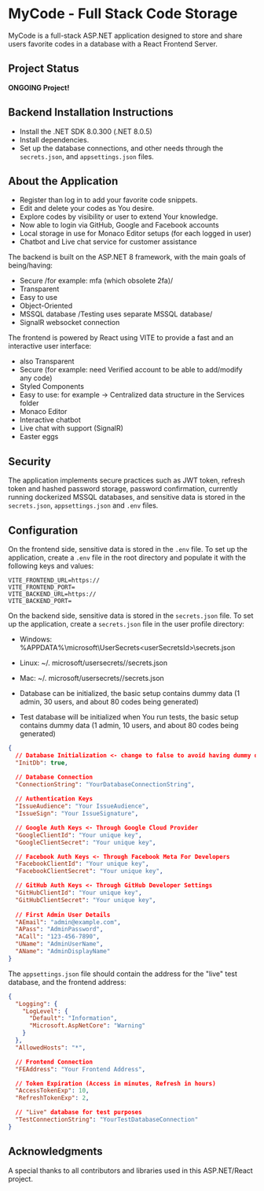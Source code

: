 # MyCode - Full Stack Code Storage

MyCode is a full-stack ASP.NET application designed to store and share users favorite codes in a database with a React Frontend Server.

## Project Status

**ONGOING Project!**

## Backend Installation Instructions
  - Install the .NET SDK 8.0.300 (.NET 8.0.5)
  - Install dependencies.
  - Set up the database connections, and other needs through the `secrets.json`, and `appsettings.json` files.
     
## About the Application
  - Register than log in to add your favorite code snippets.
  - Edit and delete your codes as You desire.
  - Explore codes by visibility or user to extend Your knowledge.
  - Now able to login via GitHub, Google and Facebook accounts
  - Local storage in use for Monaco Editor setups (for each logged in user)
  - Chatbot and Live chat service for customer assistance

The backend is built on the ASP.NET 8 framework, with the main goals of being/having:
  - Secure /for example: mfa (which obsolete 2fa)/
  - Transparent
  - Easy to use
  - Object-Oriented
  - MSSQL database /Testing uses separate MSSQL database/
  - SignalR websocket connection

The frontend is powered by React using VITE to provide a fast and an interactive user interface:
  - also Transparent
  - Secure (for example: need Verified account to be able to add/modify any code)
  - Styled Components
  - Easy to use: for example -> Centralized data structure in the Services folder
  - Monaco Editor
  - Interactive chatbot
  - Live chat with support (SignalR)
  - Easter eggs
  
## Security
The application implements secure practices such as JWT token, refresh token and hashed password storage, password confirmation, currently running dockerized MSSQL databases,
and sensitive data is stored in the `secrets.json`, `appsettings.json` and `.env` files.

## Configuration
On the frontend side, sensitive data is stored in the `.env` file. To set up the application, create a `.env` file in the root directory and populate it with the following keys and values:

```env
VITE_FRONTEND_URL=https://
VITE_FRONTEND_PORT=
VITE_BACKEND_URL=https://
VITE_BACKEND_PORT=
```

On the backend side, sensitive data is stored in the `secrets.json` file. To set up the application, create a `secrets.json` file in the user profile directory:
   - Windows: %APPDATA%\microsoft\UserSecrets\<userSecretsId>\secrets.json
   - Linux: ~/. microsoft/usersecrets/<userSecretsId>/secrets.json
   - Mac: ~/. microsoft/usersecrets/<userSecretsId>/secrets.json

  - Database can be initialized, the basic setup contains dummy data (1 admin, 30 users, and about 80 codes being generated)
  - Test database will be initialized when You run tests, the basic setup contains dummy data (1 admin, 10 users, and about 80 codes being generated)

```json
{
  // Database Initialization <- change to false to avoid having dummy data
  "InitDb": true,

  // Database Connection
  "ConnectionString": "YourDatabaseConnectionString",
  
  // Authentication Keys
  "IssueAudience": "Your IssueAudience",
  "IssueSign": "Your IssueSignature",

  // Google Auth Keys <- Through Google Cloud Provider
  "GoogleClientId": "Your unique key",
  "GoogleClientSecret": "Your unique key",

  // Facebook Auth Keys <- Through Facebook Meta For Developers
  "FacebookClientId": "Your unique key",
  "FacebookClientSecret": "Your unique key",

  // GitHub Auth Keys <- Through GitHub Developer Settings
  "GitHubClientId": "Your unique key",
  "GitHubClientSecret": "Your unique key",
  
  // First Admin User Details
  "AEmail": "admin@example.com",
  "APass": "AdminPassword",
  "ACall": "123-456-7890",
  "UName": "AdminUserName",
  "AName": "AdminDisplayName"
}
```

The `appsettings.json` file should contain the address for the "live" test database, and the frontend address:

```json
{
  "Logging": {
    "LogLevel": {
      "Default": "Information",
      "Microsoft.AspNetCore": "Warning"
    }
  },
  "AllowedHosts": "*",

  // Frontend Connection
  "FEAddress": "Your Frontend Address",

  // Token Expiration (Access in minutes, Refresh in hours)
  "AccessTokenExp": 10,
  "RefreshTokenExp": 2,

  // "Live" database for test purposes
  "TestConnectionString": "YourTestDatabaseConnection"
}
```

## Acknowledgments

A special thanks to all contributors and libraries used in this ASP.NET/React project.
